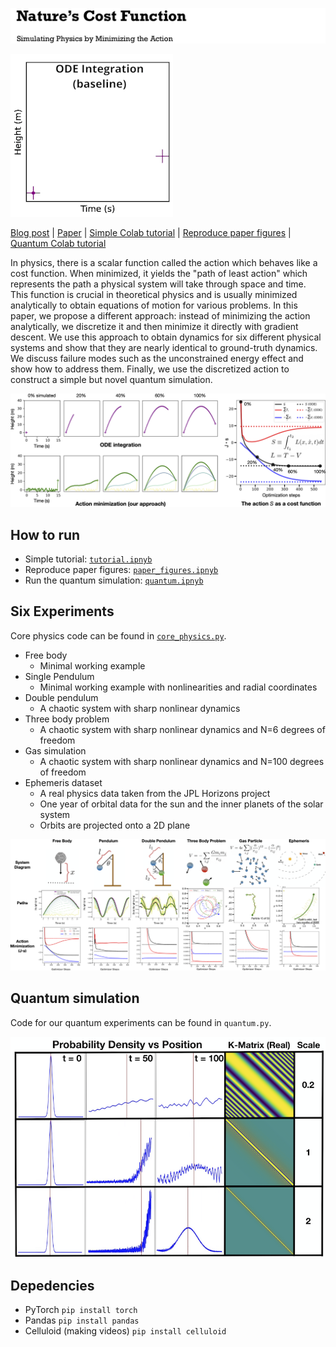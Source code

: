 <!-- # Nature's Cost Function: Simulating Physics by Minimizing the Action -->
![logo.png](static/logo.png)

![compare.gif](static/compare.gif)

[Blog post](https://greydanus.github.io/2023/02/15/ncf-tutorial/) | [Paper](http://arxiv.org/abs/2303.02115) | [Simple Colab tutorial](https://colab.research.google.com/github/greydanus/ncf/blob/main/tutorial.ipynb) | [Reproduce paper figures](https://colab.research.google.com/github/greydanus/ncf/blob/main/paper_figures.ipynb) | [Quantum Colab tutorial](https://colab.research.google.com/github/greydanus/ncf/blob/main/quantum.ipynb)

In physics, there is a scalar function called the action which behaves like a cost function. When minimized, it yields the "path of least action" which represents the path a physical system will take through space and time. This function is crucial in theoretical physics and is usually minimized analytically to obtain equations of motion for various problems. In this paper, we propose a different approach: instead of minimizing the action analytically, we discretize it and then minimize it directly with gradient descent. We use this approach to obtain dynamics for six different physical systems and show that they are nearly identical to ground-truth dynamics. We discuss failure modes such as the unconstrained energy effect and show how to address them. Finally, we use the discretized action to construct a simple but novel quantum simulation.

![hero.png](static/hero.png)

## How to run

* Simple tutorial: [`tutorial.ipnyb`](https://colab.research.google.com/github/greydanus/ncf/blob/main/tutorial.ipynb)
* Reproduce paper figures: [`paper_figures.ipnyb`](https://colab.research.google.com/github/greydanus/ncf/blob/main/paper_figures.ipynb)
* Run the quantum simulation: [`quantum.ipnyb`](https://colab.research.google.com/github/greydanus/ncf/blob/main/quantum.ipynb)


## Six Experiments
Core physics code can be found in [`core_physics.py`](https://github.com/greydanus/ncf/blob/main/core_physics.py).

* Free body
	* Minimal working example
* Single Pendulum
	* Minimal working example with nonlinearities and radial coordinates
* Double pendulum
	* A chaotic system with sharp nonlinear dynamics
* Three body problem
	* A chaotic system with sharp nonlinear dynamics and N=6 degrees of freedom
* Gas simulation
	* A chaotic system with sharp nonlinear dynamics and N=100 degrees of freedom
* Ephemeris dataset
	* A real physics data taken from the JPL Horizons project
	* One year of orbital data for the sun and the inner planets of the solar system
	* Orbits are projected onto a 2D plane

![results.png](static/results.png)

## Quantum simulation
Code for our quantum experiments can be found in `quantum.py`.

![quantum.png](static/quantum.png)

## Depedencies

* PyTorch `pip install torch`
* Pandas `pip install pandas`
* Celluloid (making videos) `pip install celluloid`
